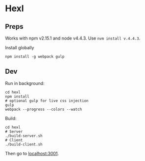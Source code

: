 # Hexl

## Preps

Works with npm v2.15.1 and node v4.4.3.
Use `nvm install v.4.4.3`.

Install globally

``` shell
npm install -g webpack gulp
```

## Dev

Run in background:

``` shell
cd hexl
npm install
# optional gulp for live css injection
gulp
webpack --progress --colors --watch
```

Build:

``` shell
cd hexl
# Server
./build-server.sh
# Client
./build-client.sh
```

Then go to [localhost:3001](http://localhost:3001).
